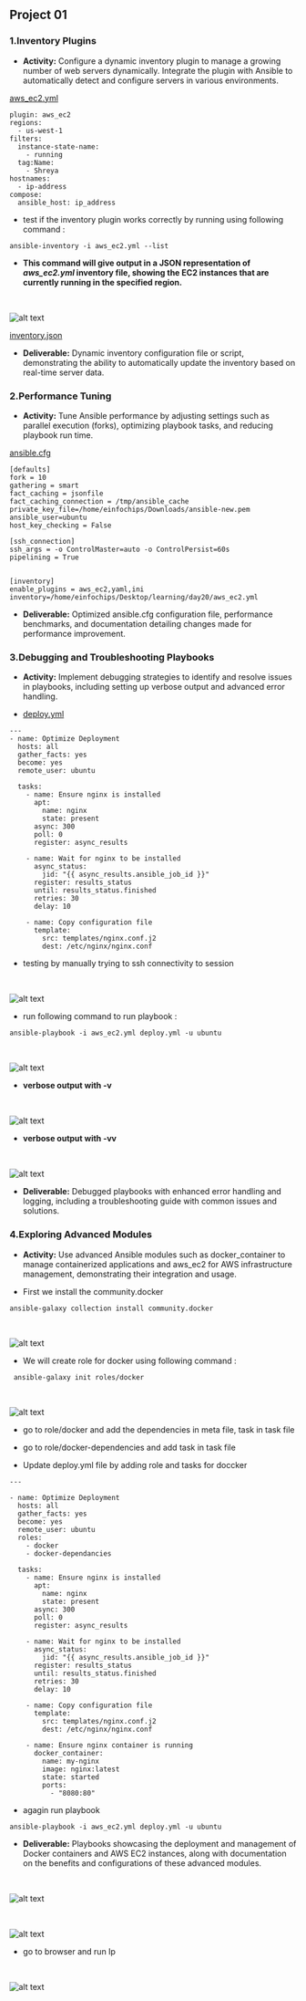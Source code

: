## Project 01


### 1.Inventory Plugins

+ **Activity:** Configure a dynamic inventory plugin to manage a growing number of web servers  dynamically. Integrate the plugin with Ansible to automatically detect and configure servers in various environments.

[aws_ec2.yml]()

```
plugin: aws_ec2
regions:
  - us-west-1
filters:
  instance-state-name:
    - running
  tag:Name:
    - Shreya
hostnames:
  - ip-address
compose:
  ansible_host: ip_address

```
+  test if the inventory plugin works correctly by running using following command :

```
ansible-inventory -i aws_ec2.yml --list
```
+ **This command will give output in a JSON representation of *aws_ec2.yml* inventory file, showing the EC2 instances that are currently running in the specified region.**

<br>

![alt text](images/image.png)

[inventory.json](inventory.json)

+ **Deliverable:** Dynamic inventory configuration file or script, demonstrating the ability to automatically update the inventory based on real-time server data.

### 2.Performance Tuning

+ **Activity:** Tune Ansible performance by adjusting settings such as parallel execution (forks), optimizing playbook tasks, and reducing playbook run time.

[ansible.cfg]()

```
[defaults]
fork = 10
gathering = smart
fact_caching = jsonfile
fact_caching_connection = /tmp/ansible_cache
private_key_file=/home/einfochips/Downloads/ansible-new.pem
ansible_user=ubuntu
host_key_checking = False

[ssh_connection]
ssh_args = -o ControlMaster=auto -o ControlPersist=60s
pipelining = True


[inventory]
enable_plugins = aws_ec2,yaml,ini
inventory=/home/einfochips/Desktop/learning/day20/aws_ec2.yml
```


+ **Deliverable:** Optimized ansible.cfg configuration file, performance benchmarks, and documentation detailing changes made for performance improvement.

### 3.Debugging and Troubleshooting Playbooks

+ **Activity:** Implement debugging strategies to identify and resolve issues in playbooks, including setting up verbose output and advanced error handling.

+ [deploy.yml]()

```
---
- name: Optimize Deployment
  hosts: all
  gather_facts: yes
  become: yes
  remote_user: ubuntu

  tasks:
    - name: Ensure nginx is installed
      apt:
        name: nginx
        state: present
      async: 300
      poll: 0
      register: async_results

    - name: Wait for nginx to be installed
      async_status:
        jid: "{{ async_results.ansible_job_id }}"
      register: results_status
      until: results_status.finished
      retries: 30
      delay: 10

    - name: Copy configuration file
      template:
        src: templates/nginx.conf.j2
        dest: /etc/nginx/nginx.conf
```

+ testing by manually trying to ssh connectivity to session

<br>

![alt text](images/image-1.png)

+ run following command to run playbook :

```
ansible-playbook -i aws_ec2.yml deploy.yml -u ubuntu
```

<br>

![alt text](images/image-2.png)

+ **verbose output with -v**

<br>

![alt text](images/image-3.png)


+ **verbose output with -vv**

<br>

![alt text](images/image-4.png)


+ **Deliverable:** Debugged playbooks with enhanced error handling and logging, including a troubleshooting guide with common issues and solutions.


### 4.Exploring Advanced Modules

+ **Activity:** Use advanced Ansible modules such as docker_container to manage containerized applications and aws_ec2 for AWS infrastructure management, demonstrating their integration and usage.

+ First we install the community.docker

```
ansible-galaxy collection install community.docker
```
<br>

![alt text](images/image-5.png)

+ We will create role for docker using following command :

```
 ansible-galaxy init roles/docker
```
<br>

![alt text](images/image-6.png)

+ go to role/docker and add the dependencies in meta file, task in task file

+ go to role/docker-dependencies and add task in task file


+ Update deploy.yml file  by adding  role and tasks for doccker

```
---

- name: Optimize Deployment
  hosts: all
  gather_facts: yes
  become: yes
  remote_user: ubuntu
  roles:
    - docker
    - docker-dependancies

  tasks:
    - name: Ensure nginx is installed
      apt:
        name: nginx
        state: present
      async: 300
      poll: 0
      register: async_results

    - name: Wait for nginx to be installed
      async_status:
        jid: "{{ async_results.ansible_job_id }}"
      register: results_status
      until: results_status.finished
      retries: 30
      delay: 10

    - name: Copy configuration file
      template:
        src: templates/nginx.conf.j2
        dest: /etc/nginx/nginx.conf

    - name: Ensure nginx container is running
      docker_container:
        name: my-nginx
        image: nginx:latest
        state: started
        ports:
          - "8080:80"
```

+ agagin run playbook 

```
ansible-playbook -i aws_ec2.yml deploy.yml -u ubuntu
```
+ **Deliverable:** Playbooks showcasing the deployment and management of Docker containers and AWS EC2 instances, along with documentation on the benefits and configurations of these advanced modules.

<br>

![alt text](images/image-7.png)

<br>

![alt text](images/image-8.png)

+ go to browser and run Ip 

<br>

![alt text](images/image-9.png)